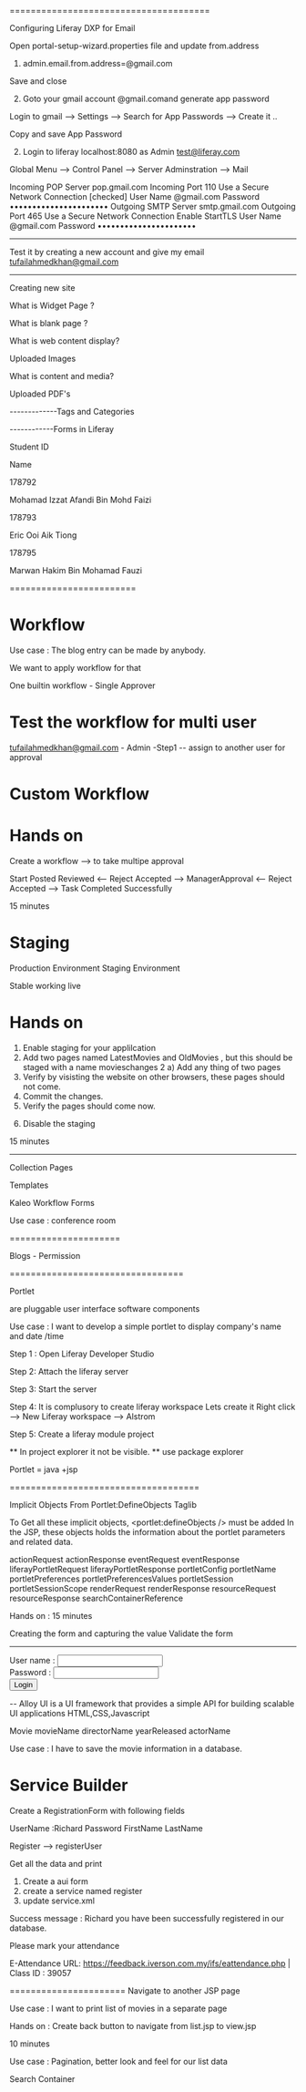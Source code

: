 ======================================

Configuring Liferay DXP for Email

Open portal-setup-wizard.properties file and update from.address

1) admin.email.from.address=<your gmail>@gmail.com

Save and close

2) Goto your gmail account <your gmail>@gmail.comand generate app password

Login to gmail --> Settings --> Search for App Passwords --> Create it ..

Copy and save App Password

2) Login to liferay localhost:8080 as Admin test@liferay.com

Global Menu --> Control Panel --> Server Adminstration --> Mail

Incoming POP Server
pop.gmail.com
Incoming Port
110
Use a Secure Network Connection [checked]
User Name
<your gmail>@gmail.com
Password
••••••••••••••••••••••
Outgoing SMTP Server
smtp.gmail.com
Outgoing Port
465
Use a Secure Network Connection
Enable StartTLS
User Name
<your gmail>@gmail.com
Password
••••••••••••••••••••••

---------
Test it by creating a new account and give my email 
tufailahmedkhan@gmail.com



-----------------
Creating new site


What is Widget Page ?


What is blank page ?


What is web content display?


Uploaded Images

What is content and media?

Uploaded PDF's


-------------Tags and Categories


------------Forms in Liferay


Student ID
	
Name


178792
	
Mohamad Izzat Afandi Bin Mohd Faizi


178793
	
Eric Ooi Aik Tiong


178795
	
Marwan Hakim Bin Mohamad Fauzi



========================

Workflow
==========
Use case : The blog entry can be made by anybody.

We want to apply workflow for that

One builtin workflow  - Single Approver


Test the workflow for multi user
=========================
tufailahmedkhan@gmail.com	- Admin	-Step1	-- assign to another user for approval




Custom Workflow
============


Hands on  
===========
Create a workflow --> to take multipe approval

Start	Posted		Reviewed
		<--	Reject
			Accepted		--> ManagerApproval
		<-- Reject
						Accepted	-->	Task Completed Successfully



15 minutes


Staging
=========


Production Environment		Staging Environment

Stable				working
				live


Hands on
===========
1) Enable staging for your applilcation
2) Add two pages named LatestMovies and OldMovies , but this should be staged with a name movieschanges
2 a) Add any thing of two pages
3) Verify by visisting the website on other browsers, these pages should not come.
4) Commit the changes.
5) Verify the pages should come now.
6. Disable the staging

15 minutes


-----------------------

Collection Pages

Templates

Kaleo Workflow Forms

Use case : conference room


=====================

Blogs - Permission 



=================================

Portlet 

are pluggable user interface software components


Use case : I want to develop a simple portlet to display company's name and date /time 

Step 1 : Open Liferay Developer Studio

Step 2: Attach the liferay server

Step 3: Start the server

Step 4: It is complusory to create liferay workspace
Lets create it
Right click --> New Liferay workspace --> Alstrom

Step 5: Create a liferay module project

** In project explorer it not be visible.
** use package explorer

Portlet  = java +jsp

====================================

Implicit Objects From Portlet:DefineObjects Taglib
 
To Get all these implicit objects, <portlet:defineObjects /> must be added In the JSP, these objects holds the information about the portlet parameters and  related data.

 actionRequest
actionResponse
eventRequest
eventResponse
liferayPortletRequest
liferayPortletResponse
portletConfig
portletName
portletPreferences
portletPreferencesValues
portletSession
portletSessionScope
renderRequest
renderResponse
resourceRequest
resourceResponse
searchContainerReference





Hands on : 15 minutes





Creating the form and capturing the value
Validate the form
<hr/>
<form method="post" action="<%= addMovieURL.toString() %> ">
User name : <input type="text" name="username"><br/>
Password : <input type="password" name="password"><br/>
<input type="submit" value="Login"><br/>
</form>

--
Alloy UI is a UI framework that provides a simple API for building scalable UI applications
HTML,CSS,Javascript


Movie
	movieName
	directorName
	yearReleased
	actorName
	


Use case  :  I have to save the movie information in a database.

Service Builder
=============

Create a RegistrationForm with following fields

UserName	:Richard
Password
FirstName
LastName

Register	--> registerUser

Get all the data and print


1) Create a aui form
2) create a service named register
3) update service.xml

Success message : Richard you have been successfully registered in our database.



Please mark your attendance




E-Attendance URL: https://feedback.iverson.com.my/ifs/eattendance.php | Class ID : 39057



======================
Navigate to another JSP page


Use case : I want to print list of movies in a separate page



Hands on : Create back button to navigate from list.jsp to view.jsp

10 minutes



Use case : Pagination, better look and feel for our list data

Search Container
































